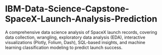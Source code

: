 # IBM-Data-Science-Capstone-SpaceX-Launch-Analysis-Prediction
A comprehensive data science analysis of SpaceX launch records, covering data collection, wrangling, exploratory data analysis (EDA), interactive visualizations (Plotly, Folium, Dash), SQL-based insights, and machine learning classification modeling to predict launch success.

